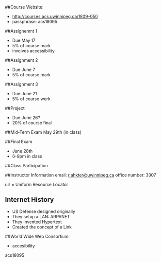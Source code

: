 ##Course Website:
- http://courses.acs.uwinnipeg.ca/1809-050
- passphrase:  acs18095


##Assignemnt 1
- Due May 17
- 5% of course mark
- involves accessibility

##Assignment 2
- Due June 7
- 5% of course mark

##Assignment 3
- Due June 21
- 5% of course work

##Project
- Due June 26?
- 20% of course final

##Mid-Term Exam
May 29th (in class)

##Final Exam
- June 28th
- 6-9pm in class

##Class Participation

##Instructor Information
email: r.ahkter@uwinnipeg.ca
office number: 3307

url = Uniform Resource Locator

## Internet History
- US Defense designed originally
- They setup a LAN: ARPANET
- They invented Hypertext
- Created the concept of a Link

##World Wide Web Consortium
- accesibility

acs18095